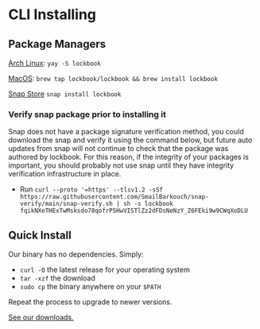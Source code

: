 # CLI Installing

## Package Managers

[Arch Linux](https://aur.archlinux.org/packages/lockbook): `yay -S lockbook`

[MacOS](https://github.com/lockbook/homebrew-lockbook/blob/master/Formula/lockbook.rb): `brew tap lockbook/lockbook && brew install lockbook`

[Snap Store](https://snapcraft.io/lockbook) `snap install lockbook`

### Verify snap package prior to installing it

Snap does not have a package signature verification method, you could download the snap and verify it using the command below, but future auto updates from snap will not continue to check that the package was authored by lockbook. For this reason, if the integrity of your packages is important, you should probably not use snap until they have integrity verification infrastructure in place.

- Run `curl --proto '=https' --tlsv1.2 -sSf https://raw.githubusercontent.com/SmailBarkouch/snap-verify/main/snap-verify.sh | sh -s lockbook fqikNXeTHExTwMsksdo78qofrP5HwVISTlZz2dFDsNeNzY_Z6FEki9w9CWqXoDLU`

## Quick Install

Our binary has no dependencies. Simply:
- `curl -O` the latest release for your operating system
- `tar -xzf` the download
- `sudo cp` the binary anywhere on your `$PATH`

Repeat the process to upgrade to newer versions.

[See our downloads.](https://github.com/lockbook/lockbook/releases)
